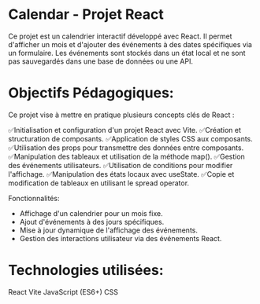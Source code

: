 # Calendar - Projet React

Ce projet est un calendrier interactif développé avec React. Il permet d'afficher un mois et d'ajouter des événements à des dates spécifiques via un formulaire. Les événements sont stockés dans un état local et ne sont pas sauvegardés dans une base de données ou une API.

# Objectifs Pédagogiques:

Ce projet vise à mettre en pratique plusieurs concepts clés de React :

  ✅Initialisation et configuration d'un projet React avec Vite.
  ✅Création et structuration de composants.
  ✅Application de styles CSS aux composants.
  ✅Utilisation des props pour transmettre des données entre composants.
  ✅Manipulation des tableaux et utilisation de la méthode map().
  ✅Gestion des événements utilisateurs.
  ✅Utilisation de conditions pour modifier l'affichage.
  ✅Manipulation des états locaux avec useState.
  ✅Copie et modification de tableaux en utilisant le spread operator.

Fonctionnalités:

  - Affichage d'un calendrier pour un mois fixe.
  - Ajout d'événements à des jours spécifiques.
  - Mise à jour dynamique de l'affichage des événements.
  - Gestion des interactions utilisateur via des événements React.


# Technologies utilisées:

  React
  Vite
  JavaScript (ES6+)
  CSS
